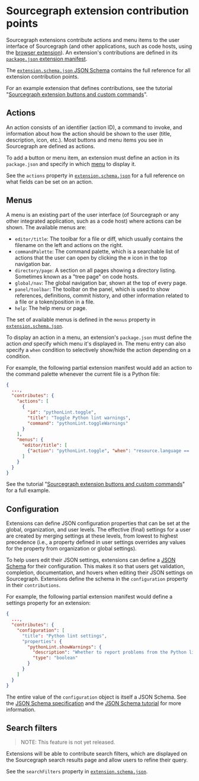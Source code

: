 # Sourcegraph extension contribution points

Sourcegraph extensions contribute actions and menu items to the user interface of Sourcegraph (and other applications, such as code hosts, using the [browser extension](../../integration/browser_extension.md)). An extension's contributions are defined in its [`package.json` extension manifest](./manifest.md).

The [`extension.schema.json` JSON Schema](https://sourcegraph.com/github.com/sourcegraph/sourcegraph/-/blob/shared/src/schema/extension.schema.json) contains the full reference for all extension contribution points.

For an example extension that defines contributions, see the tutorial "[Sourcegraph extension buttons and custom commands](tutorials/button_custom_commands.md)".

## Actions

An action consists of an identifier (action ID), a command to invoke, and information about how the action should be shown to the user (title, description, icon, etc.). Most buttons and menu items you see in Sourcegraph are defined as actions.

To add a button or menu item, an extension must define an action in its `package.json` and specify in which [menu](contributions.md#menus) to display it.

See the `actions` property in [`extension.schema.json`](https://sourcegraph.com/github.com/sourcegraph/sourcegraph/-/blob/shared/src/schema/extension.schema.json) for a full reference on what fields can be set on an action.

## Menus

A menu is an existing part of the user interface (of Sourcegraph or any other integrated application, such as a code host) where actions can be shown. The available menus are:

- `editor/title`: The toolbar for a file or diff, which usually contains the filename on the left and actions on the right.
- `commandPalette`: The command palette, which is a searchable list of actions that the user can open by clicking the <kbd>≡</kbd> icon in the top navigation bar.
- `directory/page`: A section on all pages showing a directory listing. Sometimes known as a "tree page" on code hosts.
- `global/nav`: The global navigation bar, shown at the top of every page.
- `panel/toolbar`: The toolbar on the panel, which is used to show references, definitions, commit history, and other information related to a file or a token/position in a file.
- `help`: The help menu or page.

The set of available menus is defined in the `menus` property in [`extension.schema.json`](https://sourcegraph.com/github.com/sourcegraph/sourcegraph/-/blob/shared/src/schema/extension.schema.json).

To display an action in a menu, an extension's `package.json` must define the action _and_ specify which menu it's displayed in. The menu entry can also specify a `when` condition to selectively show/hide the action depending on a condition.

For example, the following partial extension manifest would add an action to the command palette whenever the current file is a Python file:

```json
{
  ...,
  "contributes": {
    "actions": [
      {
        "id": "pythonLint.toggle",
        "title": "Toggle Python lint warnings",
        "command": "pythonLint.toggleWarnings"
      }
    ],
    "menus": {
      "editor/title": [
        {"action": "pythonLint.toggle", "when": "resource.language == 'python'"}
      ]
    }
  }
}
```

See the tutorial "[Sourcegraph extension buttons and custom commands](tutorials/button_custom_commands.md)" for a full example.

## Configuration

Extensions can define JSON configuration properties that can be set at the global, organization, and user levels. The effective (final) settings for a user are created by merging settings at these levels, from lowest to highest precedence (i.e., a property defined in user settings overrides any values for the property from organization or global settings).

To help users edit their JSON settings, extensions can define a [JSON Schema](https://json-schema.org/) for their configuration. This makes it so that users get validation, completion, documentation, and hovers when editing their JSON settings on Sourcegraph. Extensions define the schema in the `configuration` property in their `contributions`.

For example, the following partial extension manifest would define a settings property for an extension:

```json
{
  ...,
  "contributes": {
    "configuration": [
      "title": "Python lint settings",
      "properties": {
        "pythonLint.showWarnings": {
          "description": "Whether to report problems from the Python linter.",
          "type": "boolean"
        }
      }
    ]
  }
}
```

The entire value of the `configuration` object is itself a JSON Schema. See the [JSON Schema specification](https://json-schema.org/) and the [JSON Schema tutorial](https://json-schema.org/learn/getting-started-step-by-step.html) for more information.

## Search filters

> NOTE: This feature is not yet released.

Extensions will be able to contribute search filters, which are displayed on the Sourcegraph search results page and allow users to refine their query.

See the `searchFilters` property in [`extension.schema.json`](https://sourcegraph.com/github.com/sourcegraph/sourcegraph/-/blob/shared/src/schema/extension.schema.json).
